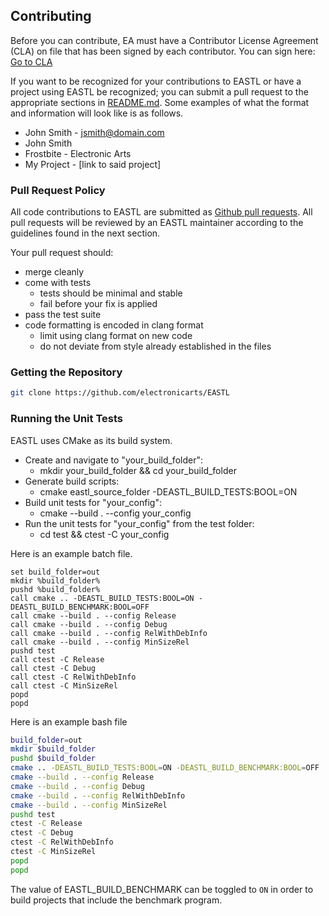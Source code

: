 ## Contributing

Before you can contribute, EA must have a Contributor License Agreement (CLA) on file that has been signed by each contributor.
You can sign here: [Go to CLA](https://electronicarts.na1.echosign.com/public/esignWidget?wid=CBFCIBAA3AAABLblqZhByHRvZqmltGtliuExmuV-WNzlaJGPhbSRg2ufuPsM3P0QmILZjLpkGslg24-UJtek*)

If you want to be recognized for your contributions to EASTL or have a project using EASTL be recognized; you can submit a pull request to the appropriate sections in [README.md](README.md).
Some examples of what the format and information will look like is as follows.
* John Smith - jsmith@domain.com
* John Smith
* Frostbite - Electronic Arts
* My Project - [link to said project]

### Pull Request Policy

All code contributions to EASTL are submitted as [Github pull requests](https://help.github.com/articles/using-pull-requests/).  All pull requests will be reviewed by an EASTL maintainer according to the guidelines found in the next section.

Your pull request should:

* merge cleanly
* come with tests
	* tests should be minimal and stable
	* fail before your fix is applied
* pass the test suite
* code formatting is encoded in clang format
	* limit using clang format on new code
	* do not deviate from style already established in the files

### Getting the Repository

```bash
git clone https://github.com/electronicarts/EASTL
```

### Running the Unit Tests

EASTL uses CMake as its build system. 

* Create and navigate to "your_build_folder":
	* mkdir your_build_folder && cd your_build_folder
* Generate build scripts:
	* cmake eastl_source_folder -DEASTL_BUILD_TESTS:BOOL=ON
* Build unit tests for "your_config":
	* cmake --build . --config your_config
* Run the unit tests for "your_config" from the test folder:
	* cd test && ctest -C your_config

Here is an example batch file.
```batch
set build_folder=out
mkdir %build_folder%
pushd %build_folder%
call cmake .. -DEASTL_BUILD_TESTS:BOOL=ON -DEASTL_BUILD_BENCHMARK:BOOL=OFF
call cmake --build . --config Release
call cmake --build . --config Debug
call cmake --build . --config RelWithDebInfo
call cmake --build . --config MinSizeRel
pushd test
call ctest -C Release
call ctest -C Debug
call ctest -C RelWithDebInfo
call ctest -C MinSizeRel
popd
popd
```

Here is an example bash file
```bash
build_folder=out
mkdir $build_folder
pushd $build_folder
cmake .. -DEASTL_BUILD_TESTS:BOOL=ON -DEASTL_BUILD_BENCHMARK:BOOL=OFF
cmake --build . --config Release
cmake --build . --config Debug
cmake --build . --config RelWithDebInfo
cmake --build . --config MinSizeRel
pushd test
ctest -C Release
ctest -C Debug
ctest -C RelWithDebInfo
ctest -C MinSizeRel
popd
popd
```

The value of EASTL_BUILD_BENCHMARK can be toggled to `ON` in order to build projects that include the benchmark program.
